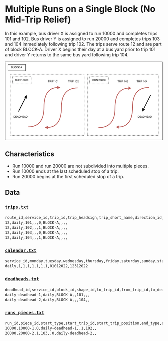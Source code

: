 # Multiple Runs on a Single Block (No Mid-Trip Relief)

In this example, bus driver X is assigned to run 10000 and completes trips 101 and 102. Bus driver Y is assigned to run 20000 and completes trips 103 and 104 immediately following trip 102. The trips serve route 12 and are part of block BLOCK-A. Driver X begins their day at a bus yard prior to trip 101 and driver Y returns to the same bus yard following trip 104.

![multiple-runs-one-block](diagram.png)

## Characteristics

* Run 10000 and run 20000 are not subdivided into multiple pieces.
* Run 10000 ends at the last scheduled stop of a trip.
* Run 20000 begins at the first scheduled stop of a trip.

## Data

### [`trips.txt`](trips.txt)

```csv
route_id,service_id,trip_id,trip_headsign,trip_short_name,direction_id,block_id,shape_id,wheelchair_accessible,bikes_allowed
12,daily,101,,,0,BLOCK-A,,,,
12,daily,102,,,1,BLOCK-A,,,,
12,daily,103,,,0,BLOCK-A,,,,
12,daily,104,,,1,BLOCK-A,,,,
```

### [`calendar.txt`](calendar.txt)

```csv
service_id,monday,tuesday,wednesday,thursday,friday,saturday,sunday,start_date,end_date
daily,1,1,1,1,1,1,1,01012022,12312022
```

### [`deadheads.txt`](deadheads.txt)

```csv
deadhead_id,service_id,block_id,shape_id,to_trip_id,from_trip_id,to_deadhead_id,from_deadhead_id
daily-deadhead-1,daily,BLOCK-A,,101,,,
daily-deadhead-2,daily,BLOCK-A,,,104,,
```

### [`runs_pieces.txt`](run_pieces.txt)

```csv
run_id,piece_id,start_type,start_trip_id,start_trip_position,end_type,end_trip_id,end_trip_position
10000,10000-1,0,daily-deadhead-1,,1,102,,
20000,20000-2,1,103,,0,daily-deadhead-2,,
```
